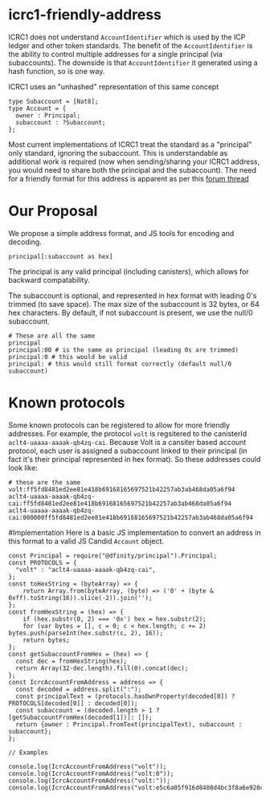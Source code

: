 # icrc1-friendly-address
ICRC1 does not understand `AccountIdentifier` which is used by the ICP ledger and other token standards. The benefit of the `AccountIdentifier` is the ability to control multiple addresses for a single principal (via subaccounts). The downside is that `AccountIdentifier` it generated using a hash function, so is one way.

ICRC1 uses an "unhashed" representation of this same concept
```
type Subaccount = [Nat8];
type Account = {
  owner : Principal;
  subaccount : ?Subaccount;
};
```

Most current implementations of ICRC1 treat the standard as a "principal" only standard, ignoring the subaccount. This is understandable as additional work is required (now when sending/sharing your ICRC1 address, you would need to share both the principal and the subaccount). The need for a friendly format for this address is apparent as per this [forum thread](https://forum.dfinity.org/t/icrc-1-account-human-readable-format/14682/38)

# Our Proposal
We propose a simple address format, and JS tools for encoding and decoding.
```
principal[:subaccount as hex]
```
The principal is any valid principal (including canisters), which allows for backward compatability. 

The subaccount is optional, and represented in hex format with leading 0's trimmed (to save space). The max size of the subaccount is 32 bytes, or 64 hex characters. By default, if not subaccount is present, we use the null/0 subaccount.

```
# These are all the same
principal
principal:00 # is the same as principal (leading 0s are trimmed)
principal:0 # this would be valid
principal: # this would still format correctly (default null/0 subaccount)
```

# Known protocols
Some known protocols can be registered to allow for more friendly addresses. For example, the protocol `volt` is regsitered to the canisterId `aclt4-uaaaa-aaaak-qb4zq-cai`. Because Volt is a cansiter based account protocol, each user is assigned a subaccount linked to their principal (in fact it's their principal represented in hex format). So these addresses could look like:
```
# these are the same
volt:ff5fd8481ed2ee81e418b69168165697521b42257ab3ab468da05a6f94
aclt4-uaaaa-aaaak-qb4zq-cai:ff5fd8481ed2ee81e418b69168165697521b42257ab3ab468da05a6f94
aclt4-uaaaa-aaaak-qb4zq-cai:000000ff5fd8481ed2ee81e418b69168165697521b42257ab3ab468da05a6f94
```

#Implementation
Here is a basic JS implementation to convert an address in this format to a valid JS Candid `Account` object.
```
const Principal = require("@dfinity/principal").Principal;
const PROTOCOLS = {
  "volt" : "aclt4-uaaaa-aaaak-qb4zq-cai",
};
const toHexString = (byteArray) => {
    return Array.from(byteArray, (byte) => ('0' + (byte & 0xff).toString(16)).slice(-2)).join('');
};
const fromHexString = (hex) => {
    if (hex.substr(0, 2) === '0x') hex = hex.substr(2);
    for (var bytes = [], c = 0; c < hex.length; c += 2) bytes.push(parseInt(hex.substr(c, 2), 16));
    return bytes;
};
const getSubaccountFromHex = (hex) => {
  const dec = fromHexString(hex);
  return Array(32-dec.length).fill(0).concat(dec);
};
const IcrcAccountFromAddress = address => {
  const decoded = address.split(":");
  const principalText = (protocols.hasOwnProperty(decoded[0]) ? PROTOCOLS[decoded[0]] : decoded[0]);
  const subaccount = (decoded.length > 1 ? [getSubaccountFromHex(decoded[1])]: []);
  return {owner : Principal.fromText(principalText), subaccount : subaccount};
};

// Examples

console.log(IcrcAccountFromAddress("volt"));
console.log(IcrcAccountFromAddress("volt:0"));
console.log(IcrcAccountFromAddress("volt:"));
console.log(IcrcAccountFromAddress("volt:e5c6a05f916d8408d4bc3f8a6e920cf9330ad3344d5505c534e6048e02"));
```

